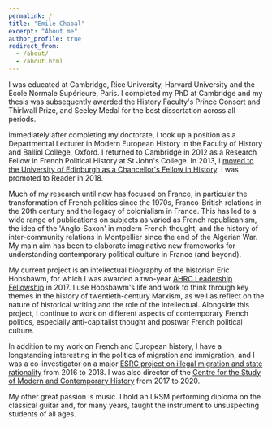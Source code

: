 ```yaml
---
permalink: /
title: "Emile Chabal"
excerpt: "About me"
author_profile: true
redirect_from: 
  - /about/
  - /about.html
---
```


I was educated at Cambridge, Rice University, Harvard University and the École Normale Supérieure, Paris. I completed my PhD at Cambridge and my thesis was subsequently awarded the History Faculty's Prince Consort and Thirlwall Prize, and Seeley Medal for the best dissertation across all periods.

Immediately after completing my doctorate, I took up a position as a Departmental Lecturer in Modern European History in the Faculty of History and Balliol College, Oxford. I returned to Cambridge in 2012 as a Research Fellow in French Political History at St John's College. In 2013, I [moved to the University of Edinburgh as a Chancellor's Fellow in History](https://www.ed.ac.uk/history-classics-archaeology/history/about/staff-profiles/profile_tab1_academic.php?uun=echabal). I was promoted to Reader in 2018.

Much of my research until now has focused on France, in particular the transformation of French politics since the 1970s, Franco-British relations in the 20th century and the legacy of colonialism in France. This has led to a wide range of publications on subjects as varied as French republicanism, the idea of the 'Anglo-Saxon' in modern French thought, and the history of inter-community relations in Montpellier since the end of the Algerian War. My main aim has been to elaborate imaginative new frameworks for understanding contemporary political culture in France (and beyond).

My current project is an intellectual biography of the historian Eric Hobsbawm, for which I was awarded a two-year [AHRC Leadership Fellowship](http://www.ed.ac.uk/history-classics-archaeology/history/news-events/ahrc-fellowship-emile-chabal) in 2017. I use Hobsbawm's life and work to think through key themes in the history of twentieth-century Marxism, as well as reflect on the nature of historical writing and the role of the intellectual. Alongside this  project, I continue to work on different aspects of contemporary French politics, especially anti-capitalist thought and postwar French political culture.

In addition to my work on French and European history, I have a longstanding interesting in the politics of migration and immigration, and I was a co-investigator on a major [ESRC project on illegal migration and state rationality](https://blogs.sps.ed.ac.uk/seeing-illegal-immigrants/) from 2016 to 2018. I was also director of the [Centre for the Study of Modern and Contemporary History](https://www.ed.ac.uk/history-classics-archaeology/modern-contemporary-history-centre) from 2017 to 2020.

My other great passion is music. I hold an LRSM performing diploma on the classical guitar and, for many years, taught the instrument to unsuspecting students of all ages.